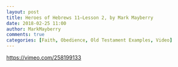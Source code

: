 ```yaml
---
layout: post
title: Heroes of Hebrews 11—Lesson 2, by Mark Mayberry
date: 2018-02-25 11:00
author: MarkMayberry
comments: true
categories: [Faith, Obedience, Old Testament Examples, Video]
---
```

https://vimeo.com/258199133
